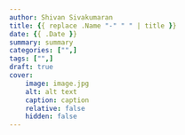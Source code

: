 ```yaml
---
author: Shivan Sivakumaran
title: {{ replace .Name "-" " " | title }}
date: {{ .Date }}
summary: summary
categories: ["",]
tags: ["",]
draft: true
cover:
    image: image.jpg
    alt: alt text
    caption: caption
    relative: false
    hidden: false
---
```

